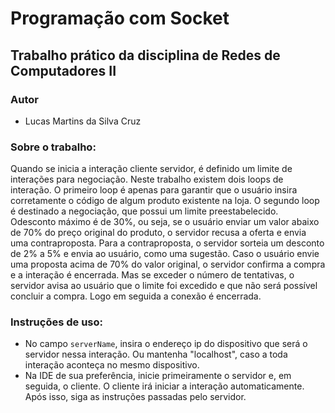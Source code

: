 # Programação com Socket

## Trabalho prático da disciplina de Redes de Computadores II

### Autor
- Lucas Martins da Silva Cruz

### Sobre o trabalho:
  Quando se inicia a interação cliente servidor, é definido um limite de interações para
 negociação. Neste trabalho existem dois loops de interação. O primeiro loop é apenas para
 garantir que o usuário insira corretamente o código de algum produto existente na loja. O
 segundo loop é destinado a negociação, que possui um limite preestabelecido.
   Odesconto máximo é de 30%, ou seja, se o usuário enviar um valor abaixo de 70% do
 preço original do produto, o servidor recusa a oferta e envia uma contraproposta. Para a
 contraproposta, o servidor sorteia um desconto de 2% a 5% e envia ao usuário, como uma
 sugestão. Caso o usuário envie uma proposta acima de 70% do valor original, o servidor
 confirma a compra e a interação é encerrada. Mas se exceder o número de tentativas, o
 servidor avisa ao usuário que o limite foi excedido e que não será possível concluir a
 compra. Logo em seguida a conexão é encerrada.

 ### Instruções de uso:
- No campo `serverName`, insira o endereço ip do dispositivo que será o servidor nessa interação. Ou mantenha "localhost", caso a toda interação aconteça no mesmo dispositivo.
- Na IDE de sua preferência, inicie primeiramente o servidor e, em seguida, o cliente. O cliente irá iniciar a interação automaticamente. Após isso, siga as instruções passadas pelo servidor.
